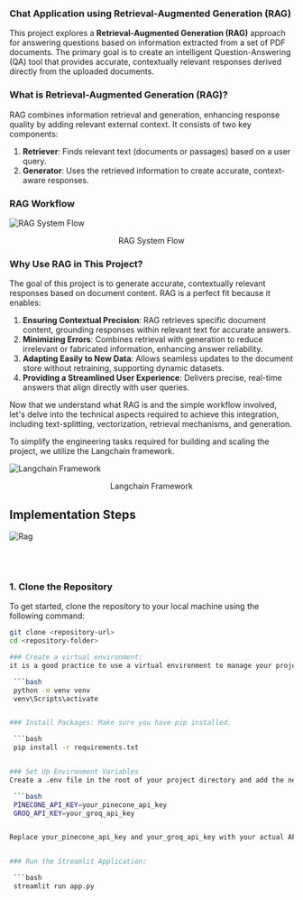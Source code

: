 

### Chat Application using Retrieval-Augmented Generation (RAG)

This project explores a **Retrieval-Augmented Generation (RAG)** approach for answering questions based on information extracted from a set of PDF documents. The primary goal is to create an intelligent Question-Answering (QA) tool that provides accurate, contextually relevant responses derived directly from the uploaded documents.

### What is Retrieval-Augmented Generation (RAG)?

RAG combines information retrieval and generation, enhancing response quality by adding relevant external context. It consists of two key components:

1. **Retriever**: Finds relevant text (documents or passages) based on a user query.
2. **Generator**: Uses the retrieved information to create accurate, context-aware responses.


### RAG Workflow
![RAG System Flow](https://github.com/user-attachments/assets/d549a555-af8f-4371-a62f-6ac7733452f9)

<div style="text-align: center;">
    RAG System Flow
</div>


### Why Use RAG in This Project?

The goal of this project is to generate accurate, contextually relevant responses based on document content. RAG is a perfect fit because it enables:

1. **Ensuring Contextual Precision**: RAG retrieves specific document content, grounding responses within relevant text for accurate answers.
2. **Minimizing Errors**: Combines retrieval with generation to reduce irrelevant or fabricated information, enhancing answer reliability.
3. **Adapting Easily to New Data**: Allows seamless updates to the document store without retraining, supporting dynamic datasets.
4. **Providing a Streamlined User Experience**: Delivers precise, real-time answers that align directly with user queries.

Now that we understand what RAG is and the simple workflow involved, let's delve into the technical aspects required to achieve this integration, including text-splitting, vectorization, retrieval mechanisms, and generation.

To simplify the engineering tasks required for building and scaling the project, we utilize the Langchain framework.

![Langchain Framework](https://github.com/user-attachments/assets/32f3bf35-7134-4d42-844c-c49de701c6f7)

<div style="text-align: center;">
    Langchain Framework
</div>

## Implementation Steps

![Rag](https://github.com/user-attachments/assets/482dd56e-c1c6-4609-aebe-b2331eacda5b)

<br><br>

### 1. Clone the Repository

To get started, clone the repository to your local machine using the following command:

```bash
git clone <repository-url>
cd <repository-folder>

### Create a virtual environment:
it is a good practice to use a virtual environment to manage your project dependencies.

 ```bash
 python -m venv venv
 venv\Scripts\activate


### Install Packages: Make sure you have pip installed.

 ```bash
 pip install -r requirements.txt


### Set Up Environment Variables
Create a .env file in the root of your project directory and add the necessary environment variables.

 ```bash
 PINECONE_API_KEY=your_pinecone_api_key
 GROQ_API_KEY=your_groq_api_key


Replace your_pinecone_api_key and your_groq_api_key with your actual API keys.


### Run the Streamlit Application:

 ```bash
 streamlit run app.py










